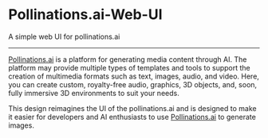 # Pollinations.ai-Web-UI
A simple web UI for pollinations.ai

---

[Pollinations.ai](https://pollinations.ai/) is a platform for generating media content through AI. The platform may provide multiple types of templates and tools to support the creation of multimedia formats such as text, images, audio, and video. Here, you can create custom, royalty-free audio, graphics, 3D objects, and, soon, fully immersive 3D environments to suit your needs.

This design reimagines the UI of the pollinations.ai and is designed to make it easier for developers and AI enthusiasts to use [Pollinations.ai](https://pollinations.ai/) to generate images.
